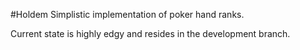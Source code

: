 #Holdem
Simplistic implementation of poker hand ranks.

Current state is highly edgy and resides in the development branch.
